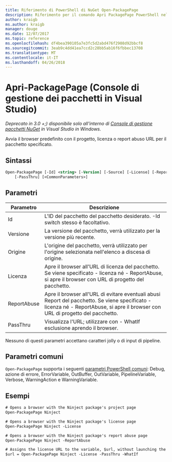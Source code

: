 ```yaml
---
title: Riferimento di PowerShell di NuGet Open-PackagePage
description: Riferimento per il comando Apri PackagePage PowerShell nella Console di gestione pacchetti NuGet in Visual Studio.
author: kraigb
ms.author: kraigb
manager: douge
ms.date: 12/07/2017
ms.topic: reference
ms.openlocfilehash: df4bea390105a7e3fc5d2abd476f2908d92bbcf8
ms.sourcegitcommit: 3eab9c4dd41ea7ccd2c28bb5ab16f6fbbec13708
ms.translationtype: MT
ms.contentlocale: it-IT
ms.lasthandoff: 04/26/2018
---
```

# <a name="open-packagepage-package-manager-console-in-visual-studio"></a>Apri-PackagePage (Console di gestione dei pacchetti in Visual Studio)

*Deprecato in 3.0 +;) disponibile solo all'interno di [Console di gestione pacchetti NuGet](package-manager-console.md) in Visual Studio in Windows.*

Avvia il browser predefinito con il progetto, licenza o report abuso URL per il pacchetto specificato.

## <a name="syntax"></a>Sintassi

```ps
Open-PackagePage [-Id] <string> [-Version] [-Source] [-License] [-ReportAbuse]
    [-PassThru] [<CommonParameters>]
```

## <a name="parameters"></a>Parametri

| Parametro | Descrizione |
| --- | --- |
| Id | L'ID del pacchetto del pacchetto desiderato. -Id switch stesso è facoltativo. |
| Versione | La versione del pacchetto, verrà utilizzato per la versione più recente. |
| Origine | L'origine del pacchetto, verrà utilizzato per l'origine selezionata nell'elenco a discesa di origine. |
| Licenza | Apre il browser all'URL di licenza del pacchetto. Se viene specificato - licenza né - ReportAbuse, si apre il browser con URL di progetto del pacchetto. |
| ReportAbuse | Apre il browser all'URL di evitare eventuali abusi Report del pacchetto. Se viene specificato - licenza né - ReportAbuse, si apre il browser con URL di progetto del pacchetto. |
| PassThru | Visualizza l'URL; utilizzare con - WhatIf esclusione aprendo il browser. |

Nessuno di questi parametri accettano caratteri jolly o di input di pipeline.

## <a name="common-parameters"></a>Parametri comuni

`Open-PackagePage` supporta i seguenti [parametri PowerShell comuni](http://go.microsoft.com/fwlink/?LinkID=113216): Debug, azione di errore, ErrorVariable, OutBuffer, OutVariable, PipelineVariable, Verbose, WarningAction e WarningVariable.

## <a name="examples"></a>Esempi

```ps
# Opens a browser with the Ninject package's project page
Open-PackagePage Ninject

# Opens a browser with the Ninject package's license page
Open-PackagePage Ninject -License

# Opens a browser with the Ninject package's report abuse page  
Open-PackagePage Ninject -ReportAbuse

# Assigns the license URL to the variable, $url, without launching the browser
$url = Open-PackagePage Ninject -License -PassThru -WhatIf
```